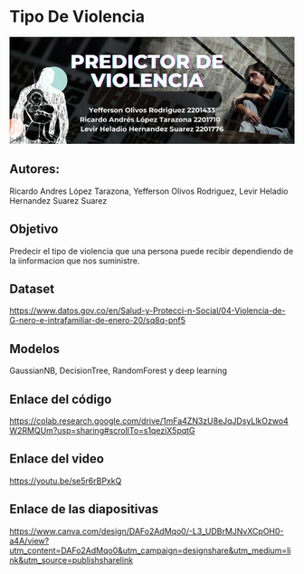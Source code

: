 # Tipo De Violencia
<img src="banner.jpg">

## Autores:

Ricardo Andres López Tarazona, Yefferson Olivos Rodriguez, Levir Heladio Hernandez Suarez Suarez

## Objetivo
Predecir el tipo de violencia que una persona puede recibir dependiendo de la iinformacion que nos suministre.

## Dataset 
https://www.datos.gov.co/en/Salud-y-Protecci-n-Social/04-Violencia-de-G-nero-e-intrafamiliar-de-enero-20/sq8q-pnf5

## Modelos
GaussianNB, DecisionTree, RandomForest y deep learning

## Enlace del código
https://colab.research.google.com/drive/1mFa4ZN3zU8eJqJDsyLlkOzwo4W2RMQUm?usp=sharing#scrollTo=s1qeziX5pqtG

## Enlace del video
https://youtu.be/se5r6rBPxkQ

## Enlace de las diapositivas
https://www.canva.com/design/DAFo2AdMqo0/-L3_UDBrMJNvXCpOH0-a4A/view?utm_content=DAFo2AdMqo0&utm_campaign=designshare&utm_medium=link&utm_source=publishsharelink
